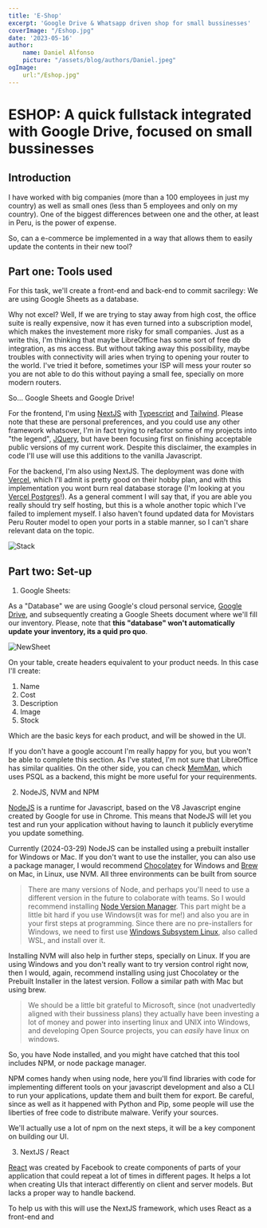```yaml
---
title: 'E-Shop'
excerpt: 'Google Drive & Whatsapp driven shop for small bussinesses'
coverImage: "/Eshop.jpg"
date: '2023-05-16'
author: 
    name: Daniel Alfonso
    picture: "/assets/blog/authors/Daniel.jpeg"
ogImage:
    url:"/Eshop.jpg"
---
```


# ESHOP: A quick fullstack integrated with Google Drive, focused on small bussinesses

## Introduction
I have worked with big companies (more than a 100 employees in just my country) as well as small ones (less than 5 employees and only on my country). One of the biggest differences between one and the other, at least in Peru, is the power of expense. 

So, can a e-commerce be implemented in a way that allows them to easily update the contents in their new tool? 

## Part one: Tools used

For this task, we'll create a front-end and back-end to commit sacrilegy: We are using Google Sheets as a database. 

Why not excel? Well, If we are trying to stay away from high cost, the office suite is really expensive, now it has even turned into a subscription model, which makes the investement more risky for small companies. Just as a write this, I'm thinking that maybe LibreOffice has some sort of free db integration, as ms access. But without taking away this possibility, maybe troubles with connectivity will aries when trying to opening your router to the world. I've tried it before, sometimes your ISP will mess your router so you are not able to do this without paying a small fee, specially on more modern routers.

So... Google Sheets and Google Drive!

For the frontend, I'm using [NextJS](https://nextjs.org) with [Typescript](https://typescriptlang.org) and [Tailwind](https://tailwindcss.com). Please note that these are personal preferences, and you could use any other framework whatsover, I'm in fact trying to refactor some of my projects into "the legend", [JQuery](https://jquery.com/), but have been focusing first on finishing acceptable public versions of my current work. Despite this disclaimer, the examples in code I'll use will use this additions to the vanilla Javascript.

For the backend, I'm also using NextJS. The deployment was done with [Vercel](https://vercel.com), which I'll admit is pretty good on their hobby plan, and with this implementation you wont burn real database storage (I'm looking at you [Vercel Postgres](https://vercel.com)!). As a general comment I will say that, if you are able you really should try self hosting, but this is a whole another topic which I've failed to implement myself. I also haven't found updated data for Movistars Peru Router model to open your ports in a stable manner, so I can't share relevant data on the topic.

![Stack](/public/img/stack.jpg)

## Part two: Set-up

1. Google Sheets:

As a "Database" we are using Google's cloud personal service, [Google Drive](https://www.drive.google.com), and subsequently creating a Google Sheets document where we'll fill our inventory. Please, note that **this "database" won't automatically update your inventory, its a quid pro quo**. 

![NewSheet](/public/img/newsheet.jpg)

On your table, create headers equivalent to your product needs. In this case I'll create:

1. Name
2. Cost
3. Description
4. Image
5. Stock

Which are the basic keys for each product, and will be showed in the UI.

If you don't have a google account I'm really happy for you, but you won't be able to complete this section. As I've stated, I'm not sure that LibreOffice has similar qualities. On the other side, you can check [MemMan](https://public-memman.vercel.app), which uses PSQL as a backend, this might be more useful for your requirenments.

2. NodeJS, NVM and NPM

[NodeJS](https://nodejs.org/) is a runtime for Javascript, based on the V8 Javascript engine created by Google for use in Chrome. This means that NodeJS will let you test and run your application without having to launch it publicly everytime you update something. 

Currently (2024-03-29) NodeJS can be installed using a prebuilt installer for Windows or Mac. If you don't want to use the installer, you can also use a package manager, I would recommend [Chocolatey]() for Windows and [Brew]() on Mac, in Linux, use NVM. All three environments can be built from source

> There are many versions of Node, and perhaps you'll need to use a different version in the future to colaborate with teams. So I would recommend installing [Node Version Manager](). This part might be a little bit hard if you use Windows(it was for me!) and also you are in your first steps at programming. Since there are no pre-installers for Windows, we need to first use [Windows Subsystem Linux](https://learn.microsoft.com/en-us/windows/wsl/install), also called WSL, and install over it.

Installing NVM will also help in further steps, specially on Linux. If you are using Windows and you don't really want to try version control right now, then I would, again, recommend installing using just Chocolatey or the Prebuilt Installer in the latest version. Follow a similar path with Mac but using brew.

> We should be a little bit grateful to Microsoft, since (not unadvertedly aligned with their bussiness plans) they actually have been investing a lot of money and power into inserting linux and UNIX into Windows, and developing Open Source projects, you can _easily_ have linux on windows.

So, you have Node installed, and you might have catched that this tool includes NPM, or node package manager.

NPM comes handy when using node, here you'll find libraries with code for implementing different tools on your javascript development and also a CLI to run your applications, update them and built them for export. Be careful, since as well  as it happened with Python and Pip, some people will use the liberties of free code to distribute malware. Verify your sources.

We'll actually use a lot of npm on the next steps, it will be a key component on building our UI.

3. NextJS / React

[React]() was created by Facebook to create components of parts of your application that could repeat a lot of times in different pages. It helps a lot when creating UIs that interact differently on client and server models. But lacks a proper way to handle backend. 

To help us with this will use the NextJS framework, which uses React as a front-end and 



